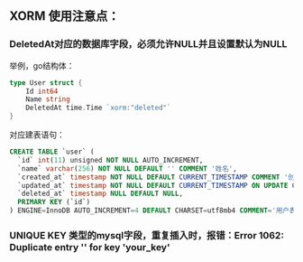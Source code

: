 ## XORM 使用注意点：

### DeletedAt对应的数据库字段，必须允许NULL并且设置默认为NULL
举例，go结构体：
```go
type User struct {
    Id int64
    Name string
    DeletedAt time.Time `xorm:"deleted"`
}
```
对应建表语句：
```sql
CREATE TABLE `user` (
  `id` int(11) unsigned NOT NULL AUTO_INCREMENT,
  `name` varchar(256) NOT NULL DEFAULT '' COMMENT '姓名',
  `created_at` timestamp NOT NULL DEFAULT CURRENT_TIMESTAMP COMMENT '创建时间',
  `updated_at` timestamp NOT NULL DEFAULT CURRENT_TIMESTAMP ON UPDATE CURRENT_TIMESTAMP COMMENT '更新时间',
  `deleted_at` timestamp NULL DEFAULT NULL,
  PRIMARY KEY (`id`)
) ENGINE=InnoDB AUTO_INCREMENT=4 DEFAULT CHARSET=utf8mb4 COMMENT='用户表';
```

### UNIQUE KEY 类型的mysql字段，重复插入时，报错：Error 1062: Duplicate entry '' for key 'your_key'